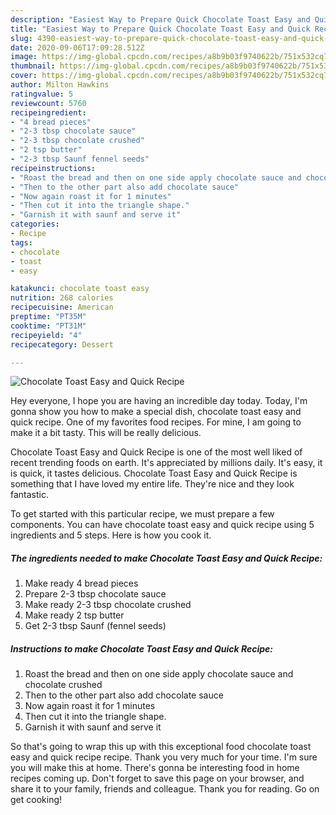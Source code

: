 ```yaml
---
description: "Easiest Way to Prepare Quick Chocolate Toast Easy and Quick Recipe"
title: "Easiest Way to Prepare Quick Chocolate Toast Easy and Quick Recipe"
slug: 4390-easiest-way-to-prepare-quick-chocolate-toast-easy-and-quick-recipe
date: 2020-09-06T17:09:28.512Z
image: https://img-global.cpcdn.com/recipes/a8b9b03f9740622b/751x532cq70/chocolate-toast-easy-and-quick-recipe-recipe-main-photo.jpg
thumbnail: https://img-global.cpcdn.com/recipes/a8b9b03f9740622b/751x532cq70/chocolate-toast-easy-and-quick-recipe-recipe-main-photo.jpg
cover: https://img-global.cpcdn.com/recipes/a8b9b03f9740622b/751x532cq70/chocolate-toast-easy-and-quick-recipe-recipe-main-photo.jpg
author: Milton Hawkins
ratingvalue: 5
reviewcount: 5760
recipeingredient:
- "4 bread pieces"
- "2-3 tbsp chocolate sauce"
- "2-3 tbsp chocolate crushed"
- "2 tsp butter"
- "2-3 tbsp Saunf fennel seeds"
recipeinstructions:
- "Roast the bread and then on one side apply chocolate sauce and chocolate crushed"
- "Then to the other part also add chocolate sauce"
- "Now again roast it for 1 minutes"
- "Then cut it into the triangle shape."
- "Garnish it with saunf and serve it"
categories:
- Recipe
tags:
- chocolate
- toast
- easy

katakunci: chocolate toast easy 
nutrition: 268 calories
recipecuisine: American
preptime: "PT35M"
cooktime: "PT31M"
recipeyield: "4"
recipecategory: Dessert

---
```



![Chocolate Toast Easy and Quick Recipe](https://img-global.cpcdn.com/recipes/a8b9b03f9740622b/751x532cq70/chocolate-toast-easy-and-quick-recipe-recipe-main-photo.jpg)

Hey everyone, I hope you are having an incredible day today. Today, I'm gonna show you how to make a special dish, chocolate toast easy and quick recipe. One of my favorites food recipes. For mine, I am going to make it a bit tasty. This will be really delicious.



Chocolate Toast Easy and Quick Recipe is one of the most well liked of recent trending foods on earth. It's appreciated by millions daily. It's easy, it is quick, it tastes delicious. Chocolate Toast Easy and Quick Recipe is something that I have loved my entire life. They're nice and they look fantastic.


To get started with this particular recipe, we must prepare a few components. You can have chocolate toast easy and quick recipe using 5 ingredients and 5 steps. Here is how you cook it.

<!--inarticleads1-->

##### The ingredients needed to make Chocolate Toast Easy and Quick Recipe:

1. Make ready 4 bread pieces
1. Prepare 2-3 tbsp chocolate sauce
1. Make ready 2-3 tbsp chocolate crushed
1. Make ready 2 tsp butter
1. Get 2-3 tbsp Saunf (fennel seeds)




<!--inarticleads2-->

##### Instructions to make Chocolate Toast Easy and Quick Recipe:

1. Roast the bread and then on one side apply chocolate sauce and chocolate crushed
1. Then to the other part also add chocolate sauce
1. Now again roast it for 1 minutes
1. Then cut it into the triangle shape.
1. Garnish it with saunf and serve it




So that's going to wrap this up with this exceptional food chocolate toast easy and quick recipe recipe. Thank you very much for your time. I'm sure you will make this at home. There's gonna be interesting food in home recipes coming up. Don't forget to save this page on your browser, and share it to your family, friends and colleague. Thank you for reading. Go on get cooking!
